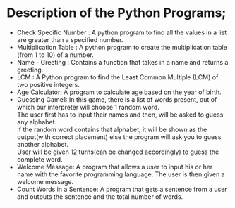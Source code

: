# Description of the Python Programs;
* Check Specific Number : A python program to find all the values in a list are greater than a specified number.
* Multiplication Table : A python program to create the multiplication table (from 1 to 10) of a number. 
* Name - Greeting : Contains a function that takes in a name and returns a greeting.
* LCM : A Python program to find the Least Common Multiple (LCM) of two positive integers.
* Age Calculator: A program to calculate age based on the year of birth.
* Guessing Game1: In this game, there is a list of words present, out of which our interpreter will choose 1 random word. <br>
The user first has to input their names and then, will be asked to guess any alphabet. <br>
If the random word contains that alphabet, it will be shown as the output(with correct placement) else the program will ask you to guess another alphabet.<br>
User will be given 12 turns(can be changed accordingly) to guess the complete word. <br>
* Welcome Message: A program that allows a user to input his or her name with the favorite programming language. The user is then given a welcome message. <br>
* Count Words in a Sentence: A program that gets a sentence from a user and outputs the sentence and the total number of words. <br>
